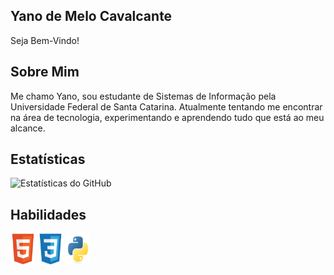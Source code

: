 ## Yano de Melo Cavalcante

Seja Bem-Vindo!

## Sobre Mim

Me chamo Yano, sou estudante de Sistemas de Informação pela Universidade Federal de Santa Catarina. Atualmente tentando me encontrar na área de tecnologia, experimentando e aprendendo tudo que está ao meu alcance.

## Estatísticas

![Estatísticas do GitHub](https://github-readme-stats.vercel.app/api?username=yanocavalcante&show_icons=true&count_private=true&bg_color=0d1117&title_color=c9d1d9&text_color=c9d1d9&icon_color=79ff97&hide_border=true)

## Habilidades 
<div style="display: inline_block">
  <img align="center" alt="HTML5" height="50" width="40" src="https://raw.githubusercontent.com/devicons/devicon/master/icons/html5/html5-original.svg">
  <img align="center" alt="CSS" height="50" width="40" src="https://raw.githubusercontent.com/devicons/devicon/master/icons/css3/css3-original.svg">
  <img align="center" alt="Python" height="50" width="40" src="https://raw.githubusercontent.com/devicons/devicon/master/icons/python/python-original.svg">
</div>


<!---
yanocavalcante/yanocavalcante is a ✨ special ✨ repository because its `README.md` (this file) appears on your GitHub profile.
You can click the Preview link to take a look at your changes.
--->
